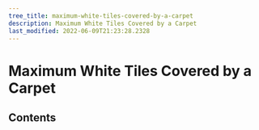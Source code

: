 ```yaml
---
tree_title: maximum-white-tiles-covered-by-a-carpet
description: Maximum White Tiles Covered by a Carpet
last_modified: 2022-06-09T21:23:28.2328
---
```


# Maximum White Tiles Covered by a Carpet

## Contents
